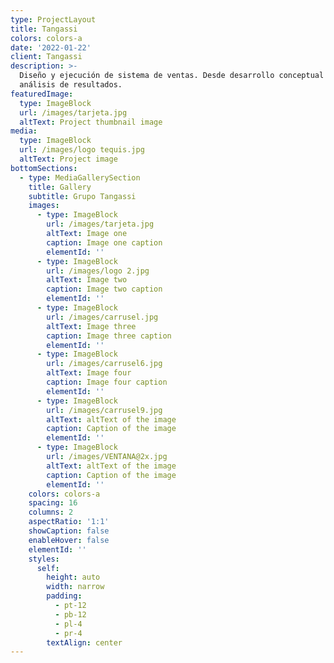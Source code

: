 ```yaml
---
type: ProjectLayout
title: Tangassi
colors: colors-a
date: '2022-01-22'
client: Tangassi
description: >-
  Diseño y ejecución de sistema de ventas. Desde desarrollo conceptual hasta
  análisis de resultados.
featuredImage:
  type: ImageBlock
  url: /images/tarjeta.jpg
  altText: Project thumbnail image
media:
  type: ImageBlock
  url: /images/logo tequis.jpg
  altText: Project image
bottomSections:
  - type: MediaGallerySection
    title: Gallery
    subtitle: Grupo Tangassi
    images:
      - type: ImageBlock
        url: /images/tarjeta.jpg
        altText: Image one
        caption: Image one caption
        elementId: ''
      - type: ImageBlock
        url: /images/logo 2.jpg
        altText: Image two
        caption: Image two caption
        elementId: ''
      - type: ImageBlock
        url: /images/carrusel.jpg
        altText: Image three
        caption: Image three caption
        elementId: ''
      - type: ImageBlock
        url: /images/carrusel6.jpg
        altText: Image four
        caption: Image four caption
        elementId: ''
      - type: ImageBlock
        url: /images/carrusel9.jpg
        altText: altText of the image
        caption: Caption of the image
        elementId: ''
      - type: ImageBlock
        url: /images/VENTANA@2x.jpg
        altText: altText of the image
        caption: Caption of the image
        elementId: ''
    colors: colors-a
    spacing: 16
    columns: 2
    aspectRatio: '1:1'
    showCaption: false
    enableHover: false
    elementId: ''
    styles:
      self:
        height: auto
        width: narrow
        padding:
          - pt-12
          - pb-12
          - pl-4
          - pr-4
        textAlign: center
---
```

